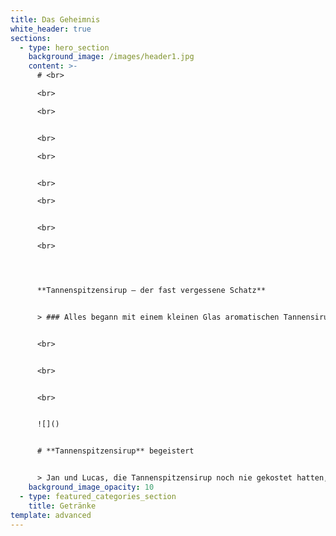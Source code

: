 ```yaml
---
title: Das Geheimnis
white_header: true
sections:
  - type: hero_section
    background_image: /images/header1.jpg
    content: >-
      # <br>

      <br>

      <br>


      <br>

      <br>


      <br>

      <br>


      <br>

      <br>




      **Tannenspitzensirup – der fast vergessene Schatz**


      > ### Alles begann mit einem kleinen Glas aromatischen Tannensirup, mit dem Kathrin eines Tages Jan und Lucas beim Kochen überraschte, nachdem Sie im Schwarzwald fleißig Baumwipfel eingekocht hatte. Ursprünglich kommt Kathrin aus dem Schwarzwald und wuchs mit dem seltenen Sirup auf. Schon vor einigen Jahren wollte sie Großmutters Rezept nachkochen, damit das seltene Wissen und die süße Köstlichkeit nicht in Vergessenheit geraten. Selbst im Schwarzwald gibt es kaum noch Personen, die den Aufwand der sorgfältigen Handlese und der zeitintensiven Verarbeitung der Tannenspitzen betreiben. Dabei steckt so viel in diesem wertvollen Naturprodukt.


      <br>


      <br>


      <br>


      ![]()


      # **Tannenspitzensirup** begeistert


      > Jan und Lucas, die Tannenspitzensirup noch nie gekostet hatten, waren von dem aromatischen Naturprodukt begeistert. Und schon war die Idee geboren, dieses Wissen, um die Köstlichkeiten des regionalen Produkts, nicht in Vergessenheit geraten zu lassen.
    background_image_opacity: 10
  - type: featured_categories_section
    title: Getränke
template: advanced
---
```

